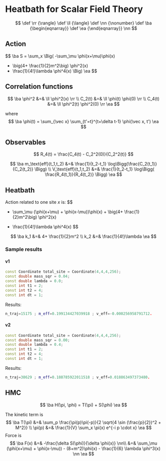 # Heatbath for Scalar Field Theory

$$
\def \rr {\rangle}
\def \ll {\langle}
\def \nn {\nonumber}
\def \ba {\begin{eqnarray}}
\def \ea {\end{eqnarray}}
\nn
$$

## Action

$$
\ba
S = \sum_x \Big(
-\sum_\mu \phi(x+\mu)\phi(x)
+ \big(4+ \frac{1}{2}m^2\big) \phi^2(x)
+ \frac{1}{4!}\lambda \phi^4(x)
\Big)
\ea
$$

## Correlation functions

$$
\ba
\phi^2 &=& \ll \phi^2(x) \rr
\\
C_2(t) &=& \ll \phi(t) \phi(0) \rr
\\
C_4(t) &=& \ll \phi^2(t) \phi^2(0) \rr
\ea
$$

where
$$
\ba
\phi(t) = \sum_{\vec x} \sum_{t'=t}^{t+\delta t-1} \phi(\vec x, t')
\ea
$$

## Observables

$$
R_4(t) = \frac{C_4(t) - C_2^2(0)}{C_2^2(t)}
$$

$$
\ba
m_\text{eff}(t_1,t_2)
&=&
\frac{1}{t_2-t_1} \log\Bigg(\frac{C_2(t_1)}{C_2(t_2)} \Bigg)
\\
V_\text{eff}(t_1,t_2)
&=&
\frac{1}{t_2-t_1}
\log\Bigg(
\frac{R_4(t_1)}{R_4(t_2)}
\Bigg)
\ea
$$

## Heatbath

Action related to one site $x$ is:
$$
- \sum_\mu (\phi(x+\mu) + \phi(x-\mu))\phi(x) + \big(4+ \frac{1}{2}m^2\big) \phi^2(x)
+ \frac{1}{4!}\lambda \phi^4(x)
$$

$$
\ba
k_1 &=& 4+ \frac{1}{2}m^2
\\
k_2 &=& \frac{1}{4!}\lambda
\ea
$$

### Sample results

#### v1

```cpp
const Coordinate total_site = Coordinate(4,4,4,256);
const double mass_sqr = 0.04;
const double lambda = 0.0;
const int t1 = 2;
const int t2 = 4;
const int dt = 1;
```

Results:

```cpp
n_traj=15175 ; m_eff=0.199134427039918 ; v_eff=-0.000256958791712.
```

#### v2

```cpp
const Coordinate total_site = Coordinate(4,4,4,256);
const double mass_sqr = 0.00;
const double lambda = 0.4;
const int t1 = 2;
const int t2 = 4;
const int dt = 1;
```

Results:

```cpp
n_traj=38629 ; m_eff=0.188785922011518 ; v_eff=0.018863497373480.
```

## HMC

$$
\ba
H(\pi, \phi) = T(\pi) + S(\phi) 
\ea
$$

The kinetic term is
$$
\ba
T(\pi) &=& \sum_p \frac{\pi(p)\pi(-p)}{2 \sqrt{4 \sin (\frac{p}{2})^2 + M^2}}
\\
\pi(p) &=& \frac{1}{V} \sum_x \pi(x) e^{-i p \cdot x}
\ea
$$
Force is
$$
\ba
F(x)
&=& -\frac{\delta S(\phi)}{\delta \phi(x)}
\nn\\
&=& \sum_\mu (\phi(x+\mu) + \phi(x-\mu)) - (8+m^2)\phi(x) - \frac{1}{6} \lambda \phi^3(x)
\nn
\ea
$$
